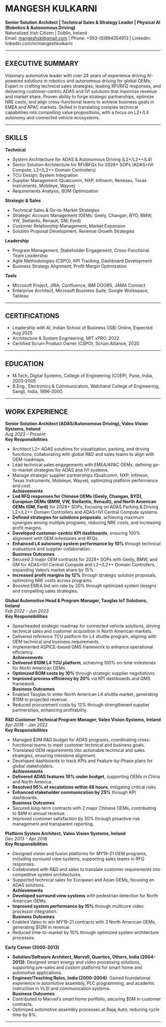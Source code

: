 # MANGESH KULKARNI
**Senior Solution Architect | Technical Sales & Strategy Leader | Physical AI (Robotics & Autonomous Driving)**  
Naturalized Irish Citizen | Dublin, Ireland  
Email: mangeshsk@gmail.com | Phone: +353-(0)894354913 | LinkedIn: linkedin.com/in/mangeshkulkarni  

---

## EXECUTIVE SUMMARY  
Visionary automotive leader with over 24 years of experience driving AI-powered solutions in robotics and autonomous driving for global OEMs. Expert in crafting technical sales strategies, leading RFI/RFQ responses, and delivering customer-centric ADAS and IVI solutions that maximize revenue and market share. Proven ability to forge strategic partnerships, optimize NRE costs, and align cross-functional teams to achieve business goals in EMEA and APAC markets. Skilled in translating complex technical capabilities into compelling value propositions, with a focus on L2+/L4 autonomy and connected vehicle ecosystems.

---

## SKILLS  
**Technical**  
- System Architecture for ADAS & Autonomous Driving (L2+/L2++/L4)  
- Senior Solution Architecture for RFI/RFQs for 2028+ SOPs (ADAS+IVI Compute, L2+/L2++ Domain Controllers)  
- TCU Design, System Integration  
- Supplier Management (Qualcomm, NXP, Infineon, Renesas, Texas Instruments, Mobileye, Wayve)  
- Requirements Analysis, BOM Optimization  

**Strategic & Sales**  
- Technical Sales & Go-to-Market Strategies  
- Strategic Account Management (OEMs: Geely, Changan, BYD, BMW, VW, Stellantis, Renault, GM, Ford)  
- Customer Relationship Management, Market Expansion  
- Solution Proposal Development, Revenue Growth Strategies  

**Leadership**  
- Program Management, Stakeholder Engagement, Cross-Functional Team Leadership  
- Agile Methodologies (CSPO), KPI Tracking, Dashboard Development  
- Business Strategy Alignment, Profit Margin Optimization  

**Tools**  
- Microsoft Project, JIRA, Confluence, IBM DOORS, JAMA Connect  
- Enterprise Architect, Microsoft Business Suite, Google Workspace, Tableau  

---

## CERTIFICATIONS  
- Leadership with AI, Indian School of Business (ISB) Online, Expected Aug 2025  
- Architecture & System Engineering, MIT xPRO, 2022  
- Certified Scrum Product Owner (CSPO), Scrum Alliance, 2020  

---

## EDUCATION  
- M.Tech, Digital Systems, College of Engineering (COEP), Pune, India, 2003-2005  
- B.Eng., Electronics & Communication, Walchand College of Engineering, Sangli, India, 1996-2000  

---

## WORK EXPERIENCE  

**Senior Solution Architect (ADAS/Autonomous Driving), Valeo Vision Systems, Ireland**  
_Aug 2023 – Present_  
**Key Responsibilities**  
- Architect L2+ ADAS solutions for visualization, parking, and driving functions, collaborating with global R&D and sales teams to align with OEM roadmaps.  
- Lead technical sales engagements with EMEA/APAC OEMs, defining go-to-market strategies for ADAS and IVI systems.  
- Manage strategic supplier partnerships (Qualcomm, NXP, Infineon, Texas Instruments, Mobileye, Wayve), optimizing platform performance and cost.  
**Achievements**  
- **Led RFQ responses for Chinese OEMs (Geely, Changan, BYD), European OEMs (BMW, VW, Stellantis, Renault), and North American OEMs (GM, Ford)** for 2028+ SOPs, focusing on ADAS Parking & Driving L2+/L2++ Domain Controllers and ADAS+IVI Central Compute systems.  
- **Defined strategies for solutions proposals**, achieving maximum synergies among multiple programs, reducing NRE costs, and increasing profit margins.  
- **Developed customer-centric KPI dashboards**, ensuring 100% alignment with OEM milestones and RFQs.  
- **Enhanced L4 autonomy system performance by 10%** through technical evaluations and supplier collaboration.  
**Business Outcomes**  
- Secured 3 major OEM contracts for 2028+ SOPs with Geely, BMW, and GM for ADAS+IVI Central Compute and L2+/L2++ Domain Controllers, expanding Valeo’s market share by 15%.  
- **Increased profit margins by 12%** through strategic solution proposals, optimizing NRE costs across programs.  
- Boosted EMEA bid win rate by 20% through optimized system designs and compelling sales strategies.  

**Global Automotive Head & Program Manager, Taoglas IoT Solutions, Ireland**  
_Feb 2022 – Jun 2023_  
**Key Responsibilities**  
- Spearheaded strategic roadmap for connected vehicle solutions, driving technical sales and customer acquisition in North American markets.  
- Delivered reference TCU platform for L4 shuttle program, aligning with OEM technical and business requirements.  
- Implemented ASPICE-based QMS framework to enhance operational efficiency.  
**Achievements**  
- **Delivered $10M L4 TCU platform**, achieving 100% on-time milestones for North American OEMs.  
- **Optimized BOM costs by 10%** through strategic supplier negotiations.  
- **Improved process efficiency by 20%** via KPI dashboards and QMS framework.  
**Business Outcomes**  
- Enabled Taoglas to enter North American L4 shuttle market, generating $15M in projected revenue.  
- Reduced procurement costs by 12% through strengthened supplier partnerships, enhancing profitability.  

**R&D Customer Technical Program Manager, Valeo Vision Systems, Ireland**  
_Apr 2018 – Jan 2022_  
**Key Responsibilities**  
- Managed $3M R&D budget for ADAS programs, coordinating cross-functional teams to meet customer technical and business goals.  
- Translated OEM requirements into actionable technical and sales strategies, ensuring milestone alignment.  
- Developed dashboards to track KPIs and Feature-by-Phase plans for global stakeholders.  
**Achievements**  
- **Delivered ADAS features 10% under budget**, supporting OEMs in China and North America.  
- **Resolved 95% of escalations within 48 hours**, mitigating critical risks.  
- **Enhanced stakeholder communication by 25%** through KPI dashboards.  
**Business Outcomes**  
- Secured long-term contracts with 2 major Chinese OEMs, contributing to $8M in annual revenue.  
- Improved customer satisfaction by 30% through proactive risk management and transparent reporting.  

**Platform System Architect, Valeo Vision Systems, Ireland**  
_Dec 2013 – Apr 2018_  
**Key Responsibilities**  
- Designed vision and fusion platforms for MY19-21 OEM programs, including surround view systems, supporting sales teams in RFQ responses.  
- Collaborated with R&D and sales to translate customer requirements into competitive system architectures.  
- Supported technical sales for European and Asian OEMs, focusing on ADAS solutions.  
**Achievements**  
- **Developed surround view systems** with pedestrian detection for North American OEMs.  
- **Improved system performance by 15%** through multicore video processor integration.  
**Business Outcomes**  
- Enabled Valeo to win MY19-21 contracts with 3 North American OEMs, generating $12M in revenue.  
- Reduced time-to-market by 10% through optimized system architecture processes.  

**Early Career (2000-2013)**  
- **Solution/Software Architect, Marvell, Quartics, Others, India (2004-2013)**: Designed smart energy and video processing solutions, supporting pre-sales and custom platforms for smart home and automotive applications.  
- **Engineer/Teaching Roles, India (2000-2004)**: Gained foundational experience in automotive assembly, PLC programming, and academic instruction in VLSI and communication systems.  
**Business Outcomes**  
- Contributed to Marvell’s smart home portfolio, securing $5M in customer contracts.  
- Optimized automotive assembly processes at Bajaj Auto, reducing cycle time by 8%.  

---